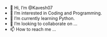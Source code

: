 - 👋 Hi, I’m @Kavesh07
- 👀 I’m interested in Coding and Programming.
- 🌱 I’m currently learning Python.
- 💞️ I’m looking to collaborate on ...
- 📫 How to reach me ...

<!---
Kavesh07/Kavesh07 is a ✨ special ✨ repository because its `README.md` (this file) appears on your GitHub profile.
You can click the Preview link to take a look at your changes.
--->
